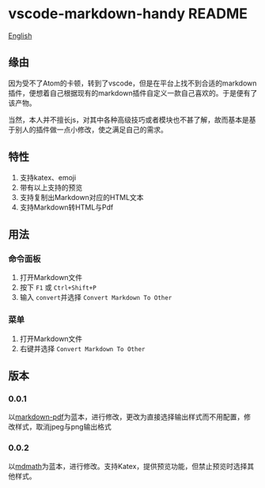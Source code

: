 # vscode-markdown-handy README

[English](README.md)

## 缘由

因为受不了Atom的卡顿，转到了vscode，但是在平台上找不到合适的markdown插件，便想着自己根据现有的markdown插件自定义一款自己喜欢的。于是便有了该产物。

当然，本人并不擅长js，对其中各种高级技巧或者模块也不甚了解，故而基本是基于别人的插件做一点小修改，使之满足自己的需求。

## 特性

1. 支持katex、emoji
1. 带有以上支持的预览
1. 支持复制出Markdown对应的HTML文本
1. 支持Markdown转HTML与Pdf


## 用法

### 命令面板

1. 打开Markdown文件
1. 按下 `F1` 或 `Ctrl+Shift+P`
1. 输入 `convert`并选择 `Convert Markdown To Other`


### 菜单

1. 打开Markdown文件
1. 右键并选择 `Convert Markdown To Other`

## 版本

### 0.0.1 

以[markdown-pdf](https://github.com/yzane/vscode-markdown-pdf)为蓝本，进行修改，更改为直接选择输出样式而不用配置，修改样式，取消jpeg与png输出格式

### 0.0.2

以[mdmath](https://github.com/goessner/mdmath)为蓝本，进行修改。支持Katex，提供预览功能，但禁止预览时选择其他样式。